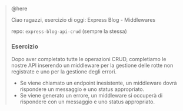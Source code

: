 > @here
>
> Ciao ragazzi,
> esercizio di oggi: Express Blog - Middlewares
>
> repo: `express-blog-api-crud` (sempre la stessa)
>
> ### Esercizio
>
> Dopo aver completato tutte le operazioni CRUD, completiamo le nostre API inserendo un middleware per la gestione delle rotte non registrate e uno per la gestione degli errori.
>
> - Se viene chiamato un endpoint inesistente, un middleware dovrà rispondere un messaggio e uno status appropriato.
> - Se viene generato un errore, un middleware si occuperà di rispondere con un messaggio e uno status appropriato.
